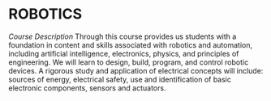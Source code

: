 # ROBOTICS
*Course Description*
Through this course provides us students with a foundation in content and skills associated with robotics and automation, including artificial intelligence, electronics, physics, and principles of engineering.
We will learn to design, build, program, and control robotic devices. A rigorous study and application of electrical concepts will include: sources of energy, electrical safety, use and identification of basic electronic components, sensors and actuators.
